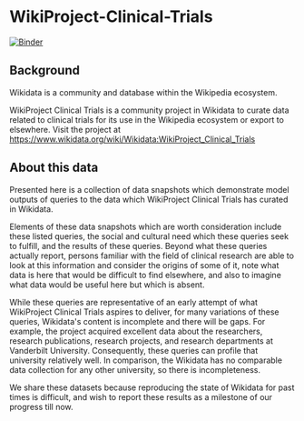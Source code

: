 # WikiProject-Clinical-Trials

[![Binder](https://mybinder.org/badge_logo.svg)](https://mybinder.org/v2/gh/bluerasberry/WikiProject-Clinical-Trials/main?urlpath=lab)

## Background
Wikidata is a community and database within the Wikipedia ecosystem.

WikiProject Clinical Trials is a community project in Wikidata to curate data related to clinical trials for its use in the Wikipedia ecosystem or export to elsewhere. Visit the project at https://www.wikidata.org/wiki/Wikidata:WikiProject_Clinical_Trials

## About this data
Presented here is a collection of data snapshots which demonstrate model outputs of queries to the data which WikiProject Clinical Trials has curated in Wikidata.

Elements of these data snapshots which are worth consideration include these listed queries, the social and cultural need which these queries seek to fulfill, and the results of these queries. Beyond what these queries actually report, persons familiar with the field of clinical research are able to look at this information and consider the origins of some of it, note what data is here that would be difficult to find elsewhere, and also to imagine what data would be useful here but which is absent.

While these queries are representative of an early attempt of what WikiProject Clinical Trials aspires to deliver, for many variations of these queries, Wikidata's content is incomplete and there will be gaps. For example, the project acquired excellent data about the researchers, research publications, research projects, and research departments at Vanderbilt University. Consequently, these queries can profile that university relatively well. In comparison, the Wikidata has no comparable data collection for any other university, so there is incompleteness.

We share these datasets because reproducing the state of Wikidata for past times is difficult, and wish to report these results as a milestone of our progress till now.
